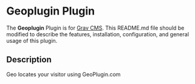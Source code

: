 # Geoplugin Plugin

The **Geoplugin** Plugin is for [Grav CMS](http://github.com/getgrav/grav).  This README.md file should be modified to describe the features, installation, configuration, and general usage of this plugin.

## Description

Geo locates your visitor using GeoPlugin.com
